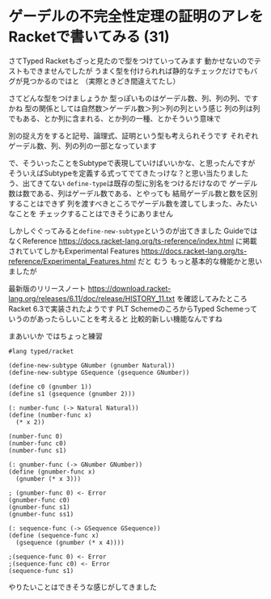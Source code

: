 # ゲーデルの不完全性定理の証明のアレをRacketで書いてみる (31)

さてTyped Racketもざっと見たので型をつけていってみます
動かせないのでテストもできませんでしたが
うまく型を付けられれば静的なチェックだけでもバグが見つかるのではと
（実際ときどき間違えてたし）

さてどんな型をつけましょうか
型っぽいものはゲーデル数、列、列の列、ですかね
型の関係としては自然数＞ゲーデル数＞列＞列の列という感じ
列の列は列でもある、とか列に含まれる、とか列の一種、とかそういう意味で

別の捉え方をすると記号、論理式、証明という型も考えられそうです
それぞれゲーデル数、列、列の列の一部となっています

で、そういったことをSubtypeで表現していけばいいかな、と思ったんですが
そういえばSubtypeを定義する式ってでてきたっけな？と思い当たりました
う、出てきてない
`define-type`は既存の型に別名をつけるだけなので
ゲーデル数は数である、列はゲーデル数である、とやっても
結局ゲーデル数と数を区別することはできず
列を渡すべきところでゲーデル数を渡してしまった、みたいなことを
チェックすることはできそうにありません

しかしぐぐってみると`define-new-subtype`というのが出てきました
GuideではなくReference https://docs.racket-lang.org/ts-reference/index.html に掲載されていてしかもExperimental Features https://docs.racket-lang.org/ts-reference/Experimental_Features.html だと
むう
もっと基本的な機能かと思いましたが

最新版のリリースノート https://download.racket-lang.org/releases/6.11/doc/release/HISTORY_11.txt を確認してみたところRacket 6.3で実装されたようです
PLT SchemeのころからTyped Schemeっていうのがあったらしいことを考えると
比較的新しい機能なんですね

まあいいか
ではちょっと練習

```
#lang typed/racket

(define-new-subtype GNumber (gnumber Natural))
(define-new-subtype GSequence (gsequence GNumber))

(define c0 (gnumber 1))
(define s1 (gsequence (gnumber 2)))

(: number-func (-> Natural Natural))
(define (number-func x)
  (* x 2))

(number-func 0)
(number-func c0)
(number-func s1)

(: gnumber-func (-> GNumber GNumber))
(define (gnumber-func x)
  (gnumber (* x 3)))

; (gnumber-func 0) <- Error
(gnumber-func c0)
(gnumber-func s1)
(gnumber-func ss1)

(: sequence-func (-> GSequence GSequence))
(define (sequence-func x)
  (gsequence (gnumber (* x 4))))

;(sequence-func 0) <- Error
;(sequence-func c0) <- Error
(sequence-func s1)
```

やりたいことはできそうな感じがしてきました